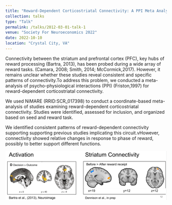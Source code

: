 ```yaml
---
title: "Reward-Dependent Corticostriatal Connectivity: A PPI Meta Analysis"
collection: talks
type: "Talk"
permalink: /talks/2012-03-01-talk-1
venue: "Society For Neuroeconomics 2022"
date: 2022-10-10
location: "Crystal City, VA"
---
```


Connectivity between the  striatum and prefrontal cortex (PFC), key hubs of reward processing (Bartra, 2013), has been probed during a wide array of reward tasks. (Camara, 2008; Smith, 2014; McCormick,2017). However, it remains unclear whether these studies reveal consistent and specific patterns of connectivity.To address this problem, we conducted a meta-analysis of psycho-physiological interactions (PPI) (Friston,1997) for reward-dependent corticostriatal connectivity.

We used NiMARE (RRID:SCR_017398) to conduct a coordinate-based meta-analysis of studies examining reward-dependent corticostriatal connectivity. Studies were identified, assessed for inclusion, and organized based on seed and reward task.

We identified consistent patterns of reward-dependent connectivity supporting supporting previous studies implicating this circuit.vHowever, connectivity showed relative changes in response to phase of reward, possibly to better support different functions.

![PPI Meta Results](../images/Meta-comparison.png)
